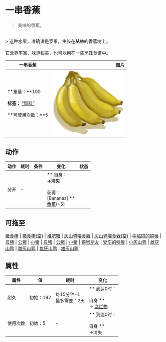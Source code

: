 # 一串香蕉  
> 美味的香蕉。  
<br>  
> 这种水果，准确讲是浆果，生长在<b>丛林</b>的香蕉树上。<br><br>它营养丰富、味道甜美，也可以用在一些烹饪食谱中。  
  
  一串香蕉  |   图片   
 ----  |  ----:   
 **重量：**100<br><br>**标签：**	[“饲料”](tag_Feed.md)<br><br>**可使用次数：**5  |  <img decoding="async" src="Sprite/BananaHand.png" href="a.md" style="max-width:300px;max-height:300px;">   
  
## 动作  
动作  |  耗时  |  条件  |  变化  |  状态  
----  |  ----  |  ----  |  ----  |  ----  
分开<br>  |  -  |    |  ** 自身：**<br>→消失<br><br>** 获得： **<br>** [Bananas]  **<br>  [香蕉](Banana.md)(+5)<br>  |    
## 可拖至  
[猪食槽](BoarFeeder.md) | [猪食槽(空)](BoarFeederEmpty.md) | [堆肥箱](CompostBin.md) | [灰山鹑喂食器](PartridgeFeeder.md) | [灰山鹑喂食器(空)](PartridgeFeederEmpty.md) | [中陷阱的猕猴](CageTrapMacaque.md) | [母猪](BoarEnclosureFemale.md) | [公猪](BoarEnclosureMale.md) | [小猪](BoarEnclosurePiglet.md) | [母猪](BoarTiedFemale.md) | [公猪](BoarTiedMale.md) | [小猪](BoarTiedPiglet.md) | [猕猴朋友](MacaqueFriend.md) | [受伤的猕猴](MacaqueWounded.md) | [小灰山鹑](PartridgeChick.md) | [雌灰山鹑](PartridgeFemaleEnclosure.md) | [雌灰山鹑](PartridgeFemaleLive.md) | [雄灰山鹑](PartridgeMaleEnclosure.md) | [雄灰山鹑](PartridgeMaleLive.md)  
## 属性   
属性  |  值  |  耗时  |  变化  
----  |  ----  |  ----  |  ----  
耐久  |  初始：192  |  每15分钟-1<br>最多需要：2天  |  ** 到达0时： **<br><br>** 自身 **<br>→ [腐烂物](RottenRemains.md)  
使用次数  |  初始：5  |  -  |  ** 到达0时： **<br><br>** 自身 **<br>→消失  


<script>document.title="一串香蕉 - 卡牌生存百科 Card Survival Wiki";</script>